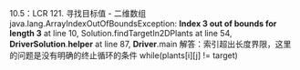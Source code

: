 10.5：LCR 121. 寻找目标值 - 二维数组
java.lang.ArrayIndexOutOfBoundsException: **Index 3 out of bounds for length 3**
  at line 10, Solution.findTargetIn2DPlants
  at line 54, __DriverSolution__.__helper__
  at line 87, __Driver__.main
解答：索引超出长度界限，这里的问题是没有明确的终止循环的条件
 while(plants[i][j] != target)